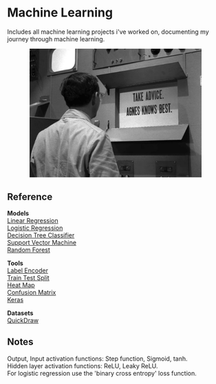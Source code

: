 # Machine Learning

Includes all machine learning projects i've worked on, documenting my journey through machine learning.

<p align="center">
<img src="./img_agnes.PNG" width=400></img>
</p>

## Reference

**Models** <br>
[Linear Regression](https://scikit-learn.org/stable/modules/generated/sklearn.linear_model.LinearRegression.html) <br>
[Logistic Regression](https://scikit-learn.org/stable/modules/generated/sklearn.linear_model.LogisticRegression.html) <br>
[Decision Tree Classifier](https://scikit-learn.org/stable/modules/generated/sklearn.tree.DecisionTreeClassifier.html) <br>
[Support Vector Machine](https://scikit-learn.org/stable/modules/generated/sklearn.svm.SVC.html) <br>
[Random Forest](https://scikit-learn.org/stable/modules/generated/sklearn.ensemble.RandomForestClassifier.html) <br>

**Tools** <br>
[Label Encoder](https://scikit-learn.org/stable/modules/generated/sklearn.preprocessing.LabelEncoder.html) <br>
[Train Test Split](https://scikit-learn.org/stable/modules/generated/sklearn.model_selection.train_test_split.html) <br>
[Heat Map](https://seaborn.pydata.org/generated/seaborn.heatmap.html) <br>
[Confusion Matrix](https://scikit-learn.org/stable/modules/generated/sklearn.metrics.confusion_matrix.html) <br>
[Keras](https://www.tensorflow.org/api_docs/python/tf/keras) <br>

**Datasets** <br>
[QuickDraw](https://quickdraw.readthedocs.io/en/latest/) <br>

<!---
[]() <br>
--->

## Notes
Output, Input activation functions: Step function, Sigmoid, tanh. <br>
Hidden layer activation functions: ReLU, Leaky ReLU. <br>
For logistic regression use the 'binary cross entropy' loss function. <br>



